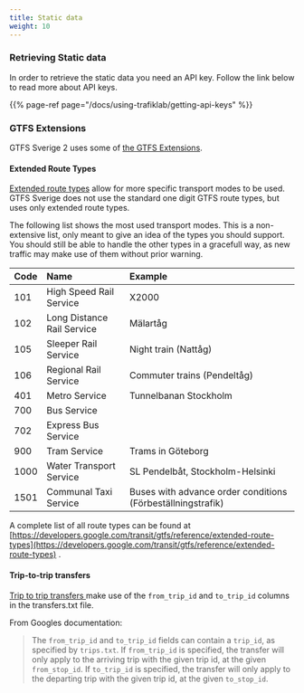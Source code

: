 ```yaml
---
title: Static data
weight: 10
---
```


### Retrieving Static data

In order to retrieve the static data you need an API key. Follow the link below to read more about API keys.

{{% page-ref page="/docs/using-trafiklab/getting-api-keys" %}}

### GTFS Extensions

GTFS Sverige 2 uses some of [the GTFS Extensions](https://developers.google.com/transit/gtfs/reference/gtfs-extensions).

#### Extended Route Types

[Extended route types](https://developers.google.com/transit/gtfs/reference/extended-route-types) allow for more
specific transport modes to be used. GTFS Sverige does not use the standard one digit GTFS route types, but uses only
extended route types.

The following list shows the most used transport modes. This is a non-extensive list, only meant to give an idea of the
types you should support. You should still be able to handle the other types in a gracefull way, as new traffic may make
use of them without prior warning.

| Code | Name | Example |
| :--- | :--- | :--- |
| 101  | High Speed Rail Service | X2000 |
| 102  | Long Distance Rail Service | Mälartåg |
| 105 | Sleeper Rail Service | Night train (Nattåg) |
| 106 | Regional Rail Service | Commuter trains (Pendeltåg) |
| 401 | Metro Service | Tunnelbanan Stockholm |
| 700 | Bus Service |  |
| 702 | Express Bus Service |  |
| 900 | Tram Service | Trams in Göteborg |
| 1000 | Water Transport Service | SL Pendelbåt, Stockholm-Helsinki |
| 1501 | Communal Taxi Service | Buses with advance order conditions (Förbeställningstrafik) |

A complete list of all route types can be found
at [https://developers.google.com/transit/gtfs/reference/extended-route-types](https://developers.google.com/transit/gtfs/reference/extended-route-types)
.

#### Trip-to-trip transfers

[Trip to trip transfers ](https://developers.google.com/transit/gtfs/reference/gtfs-extensions#TripToTripTransfers)make
use of the `from_trip_id`  and `to_trip_id` columns in the transfers.txt file.

From Googles documentation:

> The `from_trip_id` and `to_trip_id` fields can contain a `trip_id`, as specified by `trips.txt`. If `from_trip_id` is specified, the transfer will only apply to the arriving trip with the given trip id, at the given `from_stop_id`. If `to_trip_id` is specified, the transfer will only apply to the departing trip with the given trip id, at the given `to_stop_id`.
